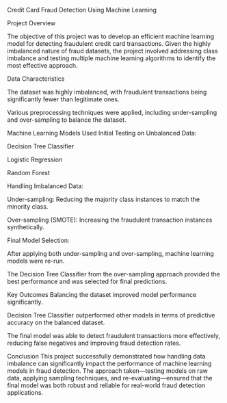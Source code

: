 Credit Card Fraud Detection Using Machine Learning


Project Overview


The objective of this project was to develop an efficient machine learning model for detecting fraudulent credit card transactions. Given the highly imbalanced nature of fraud datasets, the project involved addressing class imbalance and testing multiple machine learning algorithms to identify the most effective approach.

Data Characteristics


The dataset was highly imbalanced, with fraudulent transactions being significantly fewer than legitimate ones.

Various preprocessing techniques were applied, including under-sampling and over-sampling to balance the dataset.

Machine Learning Models Used
Initial Testing on Unbalanced Data:

Decision Tree Classifier

Logistic Regression

Random Forest

Handling Imbalanced Data:

Under-sampling: Reducing the majority class instances to match the minority class.

Over-sampling (SMOTE): Increasing the fraudulent transaction instances synthetically.

Final Model Selection:

After applying both under-sampling and over-sampling, machine learning models were re-run.

The Decision Tree Classifier from the over-sampling approach provided the best performance and was selected for final predictions.

Key Outcomes
Balancing the dataset improved model performance significantly.

Decision Tree Classifier outperformed other models in terms of predictive accuracy on the balanced dataset.

The final model was able to detect fraudulent transactions more effectively, reducing false negatives and improving fraud detection rates.

Conclusion
This project successfully demonstrated how handling data imbalance can significantly impact the performance of machine learning models in fraud detection. The approach taken—testing models on raw data, applying sampling techniques, and re-evaluating—ensured that the final model was both robust and reliable for real-world fraud detection applications.
